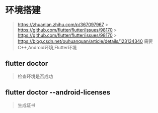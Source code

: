 # 环境搭建

> <https://zhuanlan.zhihu.com/p/367097967> > <https://github.com/flutter/flutter/issues/98170> > <https://github.com/flutter/flutter/issues/98170> > <https://blog.csdn.net/ouhuanquan/article/details/123134340>
> 需要C++,Android环境,Flutter环境

## flutter doctor

> 检查环境是否成功

## flutter doctor --android-licenses

> 生成证书
